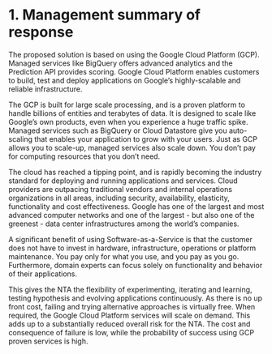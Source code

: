 # 1. Management summary of response

The proposed solution is based on using the Google Cloud Platform (GCP). Managed services like BigQuery offers advanced analytics and the Prediction API provides scoring. Google Cloud Platform enables customers to build, test and deploy applications on Google’s highly-scalable and reliable infrastructure.

The GCP is built for large scale processing, and is a proven platform to handle billions of entities and terabytes of data. It is designed to scale like Google’s own products, even when you experience a huge traffic spike. Managed services such as BigQuery or Cloud Datastore give you auto-scaling that enables your application to grow with your users. Just as GCP allows you to scale-up, managed services also scale down. You don’t pay for computing resources that you don’t need.

The cloud has reached a tipping point, and is rapidly becoming the industry standard for deploying and running applications and services. Cloud providers are outpacing traditional vendors and internal operations organizations in all areas, including security, availability, elasticity, functionality and cost effectiveness. Google has one of the largest and most advanced computer networks and one of the largest - but also one of the greenest - data center infrastructures among the world’s companies.

A significant benefit of using Software-as-a-Service is that the customer does not have to invest in hardware, infrastructure, operations or platform maintenance. You pay only for what you use, and you pay as you go. Furthermore, domain experts can focus solely on functionality and behavior of their applications.

This gives the NTA the flexibility of experimenting, iterating and learning, testing hypothesis and evolving applications continuously. As there is no up front cost, failing and trying alternative approaches is virtually free. When required, the Google Cloud Platform services will scale on demand. This adds up to a substantially reduced overall risk for the NTA. The cost and consequence of failure is low, while the probability of success using GCP proven services is high.